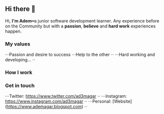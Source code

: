 ## Hi there 👋

Hi, **I'm Adem**━a junior software development learner. Any experience before on the Community but with a **passion**, **believe** and **hard work** experiences happen. 

### My values
⋅⋅⋅Passion and desire to success
⋅⋅⋅Help to the other ⋅⋅
⋅⋅⋅Hard working and developing... ⋅⋅

### How I work


### Get in touch

⋅⋅⋅Twitter: https://www.twitter.com/ad3magar ⋅⋅
⋅⋅⋅Instagram: https://www.instagram.com/ad3magar ⋅⋅
⋅⋅⋅Personal: [Website] (https://www.ademagar.blogspot.com) ⋅⋅



<!--
**ademagar/ademagar** is a ✨ _special_ ✨ repository because its `README.md` (this file) appears on your GitHub profile.

Here are some ideas to get you started:

- 🔭 I’m currently working on ...
- 🌱 I’m currently learning ...
- 👯 I’m looking to collaborate on ...
- 🤔 I’m looking for help with ...
- 💬 Ask me about ...
- 📫 How to reach me: ...
- 😄 Pronouns: ...
- ⚡ Fun fact: ...
-->
